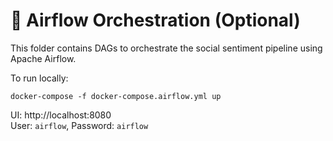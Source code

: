# 🚀 Airflow Orchestration (Optional)

This folder contains DAGs to orchestrate the social sentiment pipeline using Apache Airflow.

To run locally:
```
docker-compose -f docker-compose.airflow.yml up
```

UI: http://localhost:8080  
User: `airflow`, Password: `airflow`